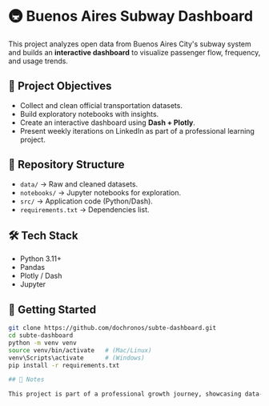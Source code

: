 # 🚇 Buenos Aires Subway Dashboard

This project analyzes open data from Buenos Aires City's subway system and builds an **interactive dashboard** to visualize passenger flow, frequency, and usage trends.

## 🔹 Project Objectives
- Collect and clean official transportation datasets.
- Build exploratory notebooks with insights.
- Create an interactive dashboard using **Dash + Plotly**.
- Present weekly iterations on LinkedIn as part of a professional learning project.

## 📂 Repository Structure
- `data/` → Raw and cleaned datasets.
- `notebooks/` → Jupyter notebooks for exploration.
- `src/` → Application code (Python/Dash).
- `requirements.txt` → Dependencies list.

## 🛠️ Tech Stack
- Python 3.11+
- Pandas
- Plotly / Dash
- Jupyter

## 🚀 Getting Started
```bash
git clone https://github.com/dochronos/subte-dashboard.git
cd subte-dashboard
python -m venv venv
source venv/bin/activate   # (Mac/Linux)
venv\Scripts\activate      # (Windows)
pip install -r requirements.txt

## 📌 Notes

This project is part of a professional growth journey, showcasing data-driven skills and technical learning.